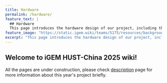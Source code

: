```yaml
---
title: Hardware
permalink: /hardware/
feature_text: |
  ## Hardware
  This page introduces the hardware design of our project, including three parts: **enrichment**, **fermentation**, and **modular design**.
feature_image: "https://static.igem.wiki/teams/5175/resources/background/bg-hardware.jpg"
excerpt: "This page introduces the hardware design of our project, including three parts: **enrichment**, **fermentation**, and **modular design**."
---
```


## Welcome to iGEM HUST-China 2025 wiki!

All the pages are under construction, please check [description](description) page for more information about this year's project briefly.
